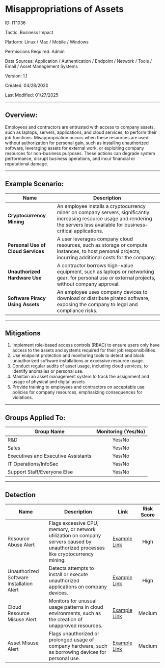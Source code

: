 # **Misappropriations of Assets**

ID: IT1036

Tactic: Business Impact

Platform: Linux / Mac / Mobile / Windows

Permissions Required: Admin

Data Sources: Application / Authentication / Endpoint / Network / Tools / Email / Asset Management Systems

Version: 1.1

Created: 04/28/2020

Last Modified: 01/27/2025

---

## **Overview:**

Employees and contractors are entrusted with access to company assets, such as laptops, servers, applications, and cloud services, to perform their job functions. Misappropriation occurs when these resources are used without authorization for personal gain, such as installing unauthorized software, leveraging assets for external work, or exploiting company resources for non-business purposes. These actions can degrade system performance, disrupt business operations, and incur financial or reputational damage.

---

## **Example Scenario:**

| **Name**                          | **Description**                                                                                      |
|-----------------------------------|------------------------------------------------------------------------------------------------------|
| **Cryptocurrency Mining**         | An employee installs a cryptocurrency miner on company servers, significantly increasing resource usage and rendering the servers less available for business-critical applications. |
| **Personal Use of Cloud Services** | A user leverages company cloud resources, such as storage or compute instances, to host personal projects, incurring additional costs for the company. |
| **Unauthorized Hardware Use**     | A contractor borrows high-value equipment, such as laptops or networking gear, for personal use or external projects, without company approval. |
| **Software Piracy Using Assets**  | An employee uses company devices to download or distribute pirated software, exposing the company to legal and compliance risks. |

---

## **Mitigations**

1. Implement role-based access controls (RBAC) to ensure users only have access to the assets and systems required for their job responsibilities.  
2. Use endpoint protection and monitoring tools to detect and block unauthorized software installations or excessive resource usage.  
3. Conduct regular audits of asset usage, including cloud services, to identify anomalies or personal use.  
4. Maintain an asset management system to track the assignment and usage of physical and digital assets.  
5. Provide training to employees and contractors on acceptable use policies for company resources, emphasizing consequences for violations.  

---

## **Groups Applied To:**

| **Group Name**                | **Monitoring (Yes/No)** |
|--------------------------------|:----------------------:|
| R&D                            | Yes/No               |
| Sales                          | Yes/No               |
| Executives and Executive Assistants | Yes/No         |
| IT Operations/InfoSec          | Yes/No               |
| Support Staff/Everyone Else    | Yes/No               |

---

## **Detection**

| **Name**                       | **Description**                                                                                 | **Link**          | **Risk Score** |
|--------------------------------|-------------------------------------------------------------------------------------------------|-------------------|:--------------:|
| Resource Abuse Alert           | Flags excessive CPU, memory, or network utilization on company servers caused by unauthorized processes like cryptocurrency mining. | [Example Link](#) | High           |
| Unauthorized Software Installation Alert | Detects attempts to install or execute unauthorized applications on company devices.           | [Example Link](#) | High           |
| Cloud Resource Misuse Alert    | Monitors for unusual usage patterns in cloud environments, such as the creation of unapproved resources. | [Example Link](#) | Medium         |
| Asset Misuse Alert             | Flags unauthorized or prolonged usage of company hardware, such as borrowing devices for personal use. | [Example Link](#) | Medium         |
